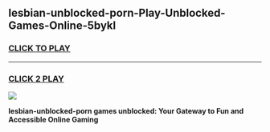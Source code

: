 
## lesbian-unblocked-porn-Play-Unblocked-Games-Online-5bykl
<h3>
<a href="https://premium76.site?title=lesbian-unblocked-porn&ref=25A">CLICK TO PLAY</a></h3>
<hr>

<h3>
<a href="https://premium76.site?title=lesbian-unblocked-porn&ref=25A">CLICK 2 PLAY</a>
  
</h3>

<a href="https://premium76.site?title=lesbian-unblocked-porn&ref=25A"><img src="https://clearcache.store/games.png"></a>


**lesbian-unblocked-porn games unblocked: Your Gateway to Fun and Accessible Online Gaming**
